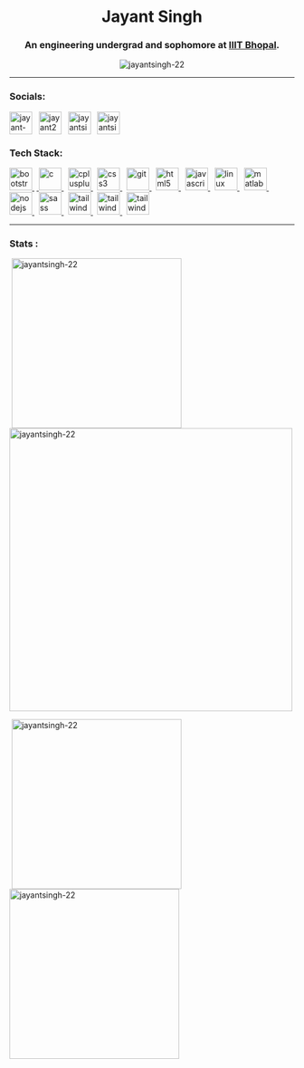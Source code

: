 
<h1 align="center">Jayant Singh</h1>
<h3 align="center">An engineering undergrad and sophomore at <a href="http://iiitbhopal.ac.in/#!/"> IIIT Bhopal</a>.</h3>

<p align="center"> <img src="https://komarev.com/ghpvc/?username=jayantsingh-22&style=flat-square&color=blueviolet&label=Profile+visits" alt="jayantsingh-22" /> </p> 
 <hr>

<h3 align="left">Socials:</h3>
<p align="left">
<a href="https://linkedin.com/in/jayant-singh-5425a3232" target="blank"><img align="center" src="https://cdn.iconscout.com/icon/free/png-512/linkedin-160-461814.png?f=avif&w=256" alt="jayant-singh-5425a3232" height="40" width="40" /></a>
&nbsp; <a href="https://www.codechef.com/users/jayant22" target="blank"><img align="center" src="https://cdn.codechef.com/images/cc-logo-mobile-1.svg" alt="jayant22" height="40" width="40" /></a>
&nbsp; <a href="https://www.hackerrank.com/jayantsingh640" target="blank"><img align="center" src="https://cdn.iconscout.com/icon/free/png-512/hackerrank-3521478-2944922.png?f=avif&w=256" alt="jayantsingh640" height="40" width="40" /></a>
&nbsp; <a href="https://www.leetcode.com/jayantsingh640" target="blank"><img align="center" src="https://cdn.iconscout.com/icon/free/png-512/leetcode-3521542-2944960.png?f=avif&w=256" alt="jayantsingh640" height="40" width="40" /></a>
</p>

<h3 align="left">Tech Stack:</h3>
<p align="left"> <a href="https://getbootstrap.com" target="_blank" rel="noreferrer"> <img src="https://cdn.iconscout.com/icon/free/png-512/bootstrap-226077.png?f=avif&w=256" alt="bootstrap" width="40" height="40"/> </a> 
&nbsp;<a href="https://www.cprogramming.com/" target="_blank" rel="noreferrer"> <img src="https://cdn.iconscout.com/icon/free/png-512/c-58-1175247.png?f=avif&w=256" alt="c" width="40" height="40"/> </a> 
&nbsp; <a href="https://www.w3schools.com/cpp/" target="_blank" rel="noreferrer"> <img src="https://cdn.iconscout.com/icon/free/png-512/c-4-226082.png?f=avif&w=256" alt="cplusplus" width="40" height="40"/> </a> 
&nbsp; <a href="https://www.w3schools.com/css/" target="_blank" rel="noreferrer"> <img src="https://www.svgrepo.com/show/349330/css3.svg" alt="css3" width="40" height="40"/> </a> 
&nbsp; <a href="https://git-scm.com/" target="_blank" rel="noreferrer"> <img src="https://www.vectorlogo.zone/logos/git-scm/git-scm-icon.svg" alt="git" width="40" height="40"/> </a> 
&nbsp; <a href="https://www.w3.org/html/" target="_blank" rel="noreferrer"> <img src="https://www.svgrepo.com/show/452228/html-5.svg" alt="html5" width="40" height="40"/> </a> 
&nbsp; <a href="https://developer.mozilla.org/en-US/docs/Web/JavaScript" target="_blank" rel="noreferrer"> <img src="https://www.svgrepo.com/show/349419/javascript.svg" alt="javascript" width="40" height="40"/> </a> 
&nbsp; <a href="https://www.linux.org/" target="_blank" rel="noreferrer"> <img src="https://www.svgrepo.com/show/354004/linux-tux.svg" alt="linux" width="40" height="40"/> </a> 
&nbsp; <a href="https://www.mathworks.com/" target="_blank" rel="noreferrer"> <img src="https://upload.wikimedia.org/wikipedia/commons/2/21/Matlab_Logo.png" alt="matlab" width="40" height="40"/> 
</a> &nbsp; <a href="https://nodejs.org" target="_blank" rel="noreferrer"> <img src="https://www.svgrepo.com/show/354118/nodejs.svg" alt="nodejs" width="40" height="40"/> </a> 
&nbsp; <a href="https://sass-lang.com" target="_blank" rel="noreferrer"> <img src="https://www.svgrepo.com/show/349502/sass.svg" alt="sass" width="40" height="40"/> </a> 
&nbsp; <a href="https://tailwindcss.com/" target="_blank" rel="noreferrer"> <img src="https://www.vectorlogo.zone/logos/tailwindcss/tailwindcss-icon.svg" alt="tailwind" width="40" height="40"/> </a>
&nbsp; <a href="https://www.docker.com/" target="_blank" rel="noreferrer"> <img src="https://www.svgrepo.com/show/452192/docker.svg" alt="tailwind" width="40" height="40"/> </a> 
&nbsp; <a href="https://nestjs.com/" target="_blank" rel="noreferrer"> <img src="https://www.svgrepo.com/show/354107/nestjs.svg" alt="tailwind" width="40" height="40"/> </a> </p> <hr>

<h3>Stats :</h3>
<p>&nbsp;<img align="center" width="300" src="https://github-readme-stats.vercel.app/api/top-langs?username=jayantsingh-22&show_icons=true&locale=en&layout=compact&theme=radical&env=PAT_1" alt="jayantsingh-22" /> &nbsp;&nbsp;&nbsp;&nbsp;
<img align="center"width="500" src="http://github-profile-summary-cards.vercel.app/api/cards/profile-details?username=jayantsingh-22&theme=monokai" alt="jayantsingh-22"/> </p>

<p>&nbsp;<img align="center" width="300" src="https://github-readme-stats.vercel.app/api?username=jayantsingh-22&show_icons=true&locale=en&theme=radical&env=PAT_1" alt="jayantsingh-22" /> &nbsp;&nbsp;&nbsp;&nbsp;
<img align="center" width="300" src="https://github-readme-streak-stats.herokuapp.com/?user=jayantsingh-22&theme=blux" alt="jayantsingh-22" /></p>
